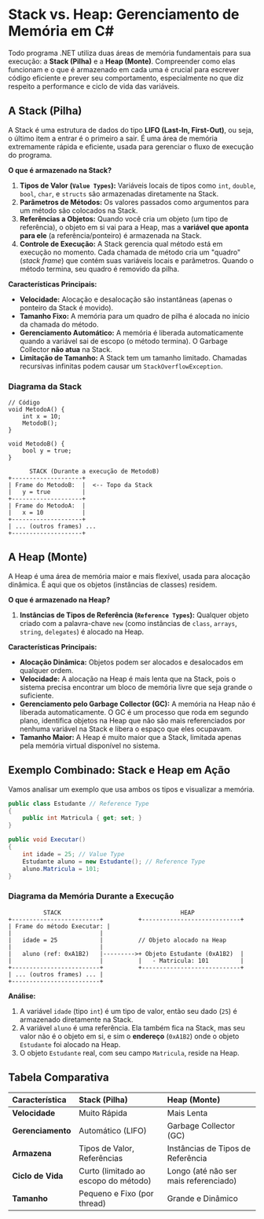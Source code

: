 # Stack vs. Heap: Gerenciamento de Memória em C#

Todo programa .NET utiliza duas áreas de memória fundamentais para sua execução: a **Stack (Pilha)** e a **Heap (Monte)**. Compreender como elas funcionam e o que é armazenado em cada uma é crucial para escrever código eficiente e prever seu comportamento, especialmente no que diz respeito a performance e ciclo de vida das variáveis.

## A Stack (Pilha)

A Stack é uma estrutura de dados do tipo **LIFO (Last-In, First-Out)**, ou seja, o último item a entrar é o primeiro a sair. É uma área de memória extremamente rápida e eficiente, usada para gerenciar o fluxo de execução do programa.

**O que é armazenado na Stack?**

1.  **Tipos de Valor (`Value Types`):** Variáveis locais de tipos como `int`, `double`, `bool`, `char`, e `structs` são armazenadas diretamente na Stack.
2.  **Parâmetros de Métodos:** Os valores passados como argumentos para um método são colocados na Stack.
3.  **Referências a Objetos:** Quando você cria um objeto (um tipo de referência), o objeto em si vai para a Heap, mas a **variável que aponta para ele** (a referência/ponteiro) é armazenada na Stack.
4.  **Controle de Execução:** A Stack gerencia qual método está em execução no momento. Cada chamada de método cria um "quadro" (*stack frame*) que contém suas variáveis locais e parâmetros. Quando o método termina, seu quadro é removido da pilha.

**Características Principais:**

-   **Velocidade:** Alocação e desalocação são instantâneas (apenas o ponteiro da Stack é movido).
-   **Tamanho Fixo:** A memória para um quadro de pilha é alocada no início da chamada do método.
-   **Gerenciamento Automático:** A memória é liberada automaticamente quando a variável sai de escopo (o método termina). O Garbage Collector **não atua** na Stack.
-   **Limitação de Tamanho:** A Stack tem um tamanho limitado. Chamadas recursivas infinitas podem causar um `StackOverflowException`.

### Diagrama da Stack

```text
// Código
void MetodoA() {
    int x = 10;
    MetodoB();
}

void MetodoB() {
    bool y = true;
}
```

```text
      STACK (Durante a execução de MetodoB)
+--------------------+
| Frame do MetodoB:  |  <-- Topo da Stack
|   y = true         |
+--------------------+
| Frame do MetodoA:  |
|   x = 10           |
+--------------------+
| ... (outros frames) ...
+--------------------+
```

## A Heap (Monte)

A Heap é uma área de memória maior e mais flexível, usada para alocação dinâmica. É aqui que os objetos (instâncias de classes) residem.

**O que é armazenado na Heap?**

1.  **Instâncias de Tipos de Referência (`Reference Types`):** Qualquer objeto criado com a palavra-chave `new` (como instâncias de `class`, `arrays`, `string`, `delegates`) é alocado na Heap.

**Características Principais:**

-   **Alocação Dinâmica:** Objetos podem ser alocados e desalocados em qualquer ordem.
-   **Velocidade:** A alocação na Heap é mais lenta que na Stack, pois o sistema precisa encontrar um bloco de memória livre que seja grande o suficiente.
-   **Gerenciamento pelo Garbage Collector (GC):** A memória na Heap não é liberada automaticamente. O GC é um processo que roda em segundo plano, identifica objetos na Heap que não são mais referenciados por nenhuma variável na Stack e libera o espaço que eles ocupavam.
-   **Tamanho Maior:** A Heap é muito maior que a Stack, limitada apenas pela memória virtual disponível no sistema.

## Exemplo Combinado: Stack e Heap em Ação

Vamos analisar um exemplo que usa ambos os tipos e visualizar a memória.

```c#
public class Estudante // Reference Type
{
    public int Matricula { get; set; }
}

public void Executar()
{
    int idade = 25; // Value Type
    Estudante aluno = new Estudante(); // Reference Type
    aluno.Matricula = 101;
}
```

### Diagrama da Memória Durante a Execução

```text
          STACK                                  HEAP
+-------------------------+          +----------------------------+
| Frame do método Executar: |
|                         |
|   idade = 25            |          // Objeto alocado na Heap
|                         |
|   aluno (ref: 0xA1B2)   |--------->+ Objeto Estudante (0xA1B2)  |
|                         |          |   - Matricula: 101         |
+-------------------------+          +----------------------------+
| ... (outros frames) ... |
+-------------------------+
```

**Análise:**

1.  A variável `idade` (tipo `int`) é um tipo de valor, então seu dado (`25`) é armazenado diretamente na Stack.
2.  A variável `aluno` é uma referência. Ela também fica na Stack, mas seu valor não é o objeto em si, e sim o **endereço** (`0xA1B2`) onde o objeto `Estudante` foi alocado na Heap.
3.  O objeto `Estudante` real, com seu campo `Matricula`, reside na Heap.

## Tabela Comparativa

| Característica | Stack (Pilha) | Heap (Monte) |
| :--- | :--- | :--- |
| **Velocidade** | Muito Rápida | Mais Lenta |
| **Gerenciamento** | Automático (LIFO) | Garbage Collector (GC) |
| **Armazena** | Tipos de Valor, Referências | Instâncias de Tipos de Referência |
| **Ciclo de Vida** | Curto (limitado ao escopo do método) | Longo (até não ser mais referenciado) |
| **Tamanho** | Pequeno e Fixo (por thread) | Grande e Dinâmico |